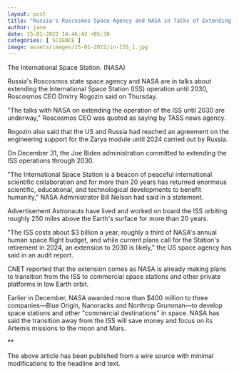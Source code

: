 ```yaml
---
layout: post
title: "Russia's Roscosmos Space Agency and NASA in Talks of Extending Operation of the ISS until 2030s"
author: jane 
date: 15-01-2022 14:46:42 +05:30 
categories: [ SCIENCE ] 
image: assets/images/15-01-2022/in-ISS_1.jpg
---
```

The International Space Station. (NASA)

Russia's Roscosmos state space agency and NASA are in talks about extending the International Space Station (ISS) operation until 2030, Roscosmos CEO Dmitry Rogozin said on Thursday.

"The talks with NASA on extending the operation of the ISS until 2030 are underway," Roscosmos CEO was quoted as saying by TASS news agency.

Rogozin also said that the US and Russia had reached an agreement on the engineering support for the Zarya module until 2024 carried out by Russia.

On December 31, the Joe Biden administration committed to extending the ISS operations through 2030.

"The International Space Station is a beacon of peaceful international scientific collaboration and for more than 20 years has returned enormous scientific, educational, and technological developments to benefit humanity," NASA Administrator Bill Nelson had said in a statement.

Advertisement Astronauts have lived and worked on board the ISS orbiting roughly 250 miles above the Earth's surface for more than 20 years.

"The ISS costs about $3 billion a year, roughly a third of NASA's annual human space flight budget, and while current plans call for the Station's retirement in 2024, an extension to 2030 is likely," the US space agency has said in an audit report.

CNET reported that the extension comes as NASA is already making plans to transition from the ISS to commercial space stations and other private platforms in low Earth orbit.

Earlier in December, NASA awarded more than $400 million to three companies—Blue Origin, Nanoracks and Northrop Grumman—to develop space stations and other "commercial destinations" in space. NASA has said the transition away from the ISS will save money and focus on its Artemis missions to the moon and Mars.

**

The above article has been published from a wire source with minimal modifications to the headline and text.